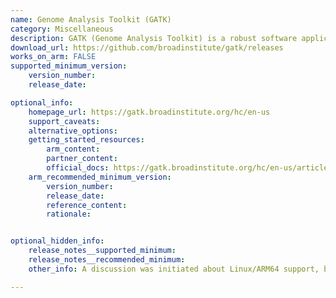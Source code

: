 ```yaml
---
name: Genome Analysis Toolkit (GATK)
category: Miscellaneous
description: GATK (Genome Analysis Toolkit) is a robust software application designed for analyzing genomic data. It includes a variety of tools to assist in discovering genetic variations and conducting genotyping in extensive sequencing studies.
download_url: https://github.com/broadinstitute/gatk/releases
works_on_arm: FALSE
supported_minimum_version:
    version_number:
    release_date:

optional_info:
    homepage_url: https://gatk.broadinstitute.org/hc/en-us
    support_caveats:
    alternative_options:
    getting_started_resources:
        arm_content:
        partner_content:
        official_docs: https://gatk.broadinstitute.org/hc/en-us/articles/360036194592-Getting-started-with-GATK4
    arm_recommended_minimum_version:
        version_number:
        release_date:
        reference_content:
        rationale:


optional_hidden_info:
    release_notes__supported_minimum:
    release_notes__recommended_minimum:
    other_info: A discussion was initiated about Linux/ARM64 support, but one of the maintainer responded that there are currently no plans for ARM64 architecture. Kindly refer [here](https://gatk.broadinstitute.org/hc/en-us/community/posts/5462468688539-Is-ARM64-Linux-MacOS-architecture-officially-supported).

---
```

